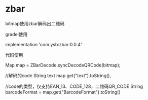 # zbar
bitmap使用zbar解码出二维码

gradel使用

implementation 'com.ysb:zbar:0.0.4'

代码使用

Map map = ZBarDecode.syncDecodeQRCode(bitmap);

//解码的code
String text  map.get("text").toString(),

//code的类型，仅支持EAN_13、CODE_128，二维码QR_CODE
String barcodeFormat = map.get("BarcodeFormat").toString()
